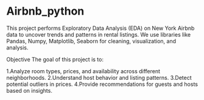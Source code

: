 # Airbnb_python
This project performs Exploratory Data Analysis (EDA) on New York Airbnb data to uncover trends and patterns in rental listings. We use libraries like Pandas, Numpy, Matplotlib, Seaborn for cleaning, visualization, and analysis.

Objective
The goal of this project is to:

1.Analyze room types, prices, and availability across different neighborhoods.
2.Understand host behavior and listing patterns.
3.Detect potential outliers in prices.
4.Provide recommendations for guests and hosts based on insights.
